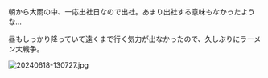 朝から大雨の中、一応出社日なので出社。あまり出社する意味もなかったような...

昼もしっかり降っていて遠くまで行く気力が出なかったので、久しぶりにラーメン大戦争。

![20240618-130727.jpg](https://ceshmina-photos.s3.ap-northeast-1.amazonaws.com/medium/202406/20240618-130727.jpg)
